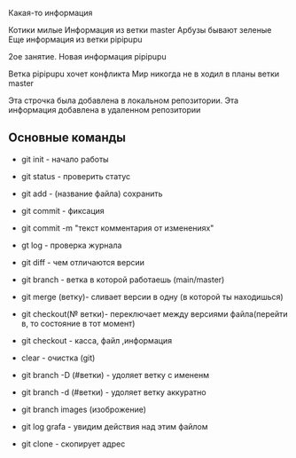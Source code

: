 Какая-то информация

Котики милые
Информация из ветки master
Арбузы бывают зеленые
Еще информация из ветки pipipupu

 2ое занятие. Новая информация pipipupu
 
Ветка pipipupu хочет конфликта
Мир никогда не в ходил в планы ветки  master

Эта строчка была добавлена в локальном репозитории.
Эта информация добавлена в удаленном репозитории

## Основные команды ##

- git init - начало работы 

- git status - проверить статус

- git add - (название файла) сохранить

- git commit - фиксация 

- git commit -m "текст комментария от изменениях"

- gt log - проверка журнала

- git diff - чем отличаются  версии

- git branch - ветка в которой работаешь (main/master)

- git merge (ветку)- сливает версии в одну (в которой ты находишься) 

- git checkout(№ ветки)- переключает между версиями  файла(перейти в, то состояние  в тот момент)

- git checkout - касса, файл ,информация

- clear - очистка (git)

- git branch -D (#ветки) - удоляет ветку с имененм
- git branch -d (#ветки) -  удоляет  ветку аккуратно
- git branch images (изоброжение)

- git log grafa - увидим  действия над этим файлом

- git clone - скопирует  адрес

